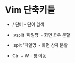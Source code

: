# Vim 단축키들
* / 단어    - 단어 검색

* :vsplit '파일명'   - 화면 좌우 분할

* :split '파일명'      - 화면 상하 분할

* Ctrl + W    - 창 이동
